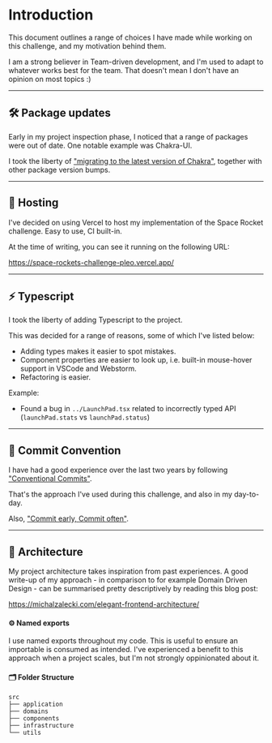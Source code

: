 # Introduction

This document outlines a range of choices I have made while working on this challenge, and my motivation behind them.

I am a strong believer in Team-driven development, and I'm used to adapt to whatever works best for the team. That doesn't mean I don't have an opinion on most topics :)

---

## 🛠 Package updates

Early in my project inspection phase, I noticed that a range of packages were out of date. One notable example was Chakra-UI.

I took the liberty of ["migrating to the latest version of Chakra"](https://chakra-ui.com/guides/migration), together with other package version bumps.

---

## 📡 Hosting

I've decided on using Vercel to host my implementation of the Space Rocket challenge. Easy to use, CI built-in.

At the time of writing, you can see it running on the following URL:

https://space-rockets-challenge-pleo.vercel.app/

---

## ⚡️ Typescript

I took the liberty of adding Typescript to the project.

This was decided for a range of reasons, some of which I've listed below:

- Adding types makes it easier to spot mistakes.
- Component properties are easier to look up, i.e. built-in mouse-hover support in VSCode and Webstorm.
- Refactoring is easier.

Example:
- Found a bug in `../LaunchPad.tsx` related to incorrectly typed API (`launchPad.stats` vs `launchPad.status`)

---

## 🔗 Commit Convention

I have had a good experience over the last two years by following ["Conventional Commits"](https://www.conventionalcommits.org/en/v1.0.0/#summary).

That's the approach I've used during this challenge, and also in my day-to-day.

Also, ["Commit early, Commit often"](https://deepsource.io/blog/git-best-practices/).

---

## 🏡 Architecture

My project architecture takes inspiration from past experiences. A good write-up of my approach - in comparison to for example Domain Driven Design - can be summarised pretty descriptively by reading this blog post:

https://michalzalecki.com/elegant-frontend-architecture/


#### ⚙️ Named exports

I use named exports throughout my code. This is useful to ensure an importable is consumed as intended. I've experienced a benefit to this approach when a project scales, but I'm not strongly oppinionated about it.


#### 🗂 Folder Structure

```
src
├── application
├── domains
├── components
├── infrastructure
└── utils
```
